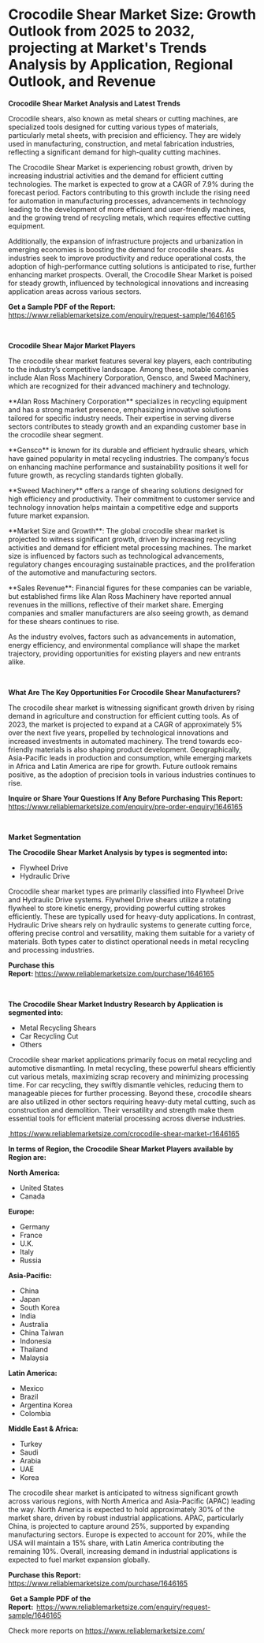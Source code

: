 <p><h1>Crocodile Shear Market Size: Growth Outlook from 2025 to 2032, projecting at Market's Trends Analysis by Application, Regional Outlook, and Revenue</h1></p><p><strong>Crocodile Shear Market Analysis and Latest Trends</strong></p>
<p><p>Crocodile shears, also known as metal shears or cutting machines, are specialized tools designed for cutting various types of materials, particularly metal sheets, with precision and efficiency. They are widely used in manufacturing, construction, and metal fabrication industries, reflecting a significant demand for high-quality cutting machines.</p><p>The Crocodile Shear Market is experiencing robust growth, driven by increasing industrial activities and the demand for efficient cutting technologies. The market is expected to grow at a CAGR of 7.9% during the forecast period. Factors contributing to this growth include the rising need for automation in manufacturing processes, advancements in technology leading to the development of more efficient and user-friendly machines, and the growing trend of recycling metals, which requires effective cutting equipment.</p><p>Additionally, the expansion of infrastructure projects and urbanization in emerging economies is boosting the demand for crocodile shears. As industries seek to improve productivity and reduce operational costs, the adoption of high-performance cutting solutions is anticipated to rise, further enhancing market prospects. Overall, the Crocodile Shear Market is poised for steady growth, influenced by technological innovations and increasing application areas across various sectors.</p></p>
<p><strong>Get a Sample PDF of the Report:&nbsp;</strong> <a href="https://www.reliablemarketsize.com/enquiry/request-sample/1646165?utm_campaign=2477&utm_medium=2&utm_source=Github&utm_content=ia&utm_term=23022025&utm_id=crocodile-shear">https://www.reliablemarketsize.com/enquiry/request-sample/1646165</a></p>
<p>&nbsp;</p>
<p><strong>Crocodile Shear Major Market Players</strong></p>
<p><p>The crocodile shear market features several key players, each contributing to the industry’s competitive landscape. Among these, notable companies include Alan Ross Machinery Corporation, Gensco, and Sweed Machinery, which are recognized for their advanced machinery and technology. </p><p>**Alan Ross Machinery Corporation** specializes in recycling equipment and has a strong market presence, emphasizing innovative solutions tailored for specific industry needs. Their expertise in serving diverse sectors contributes to steady growth and an expanding customer base in the crocodile shear segment.</p><p>**Gensco** is known for its durable and efficient hydraulic shears, which have gained popularity in metal recycling industries. The company’s focus on enhancing machine performance and sustainability positions it well for future growth, as recycling standards tighten globally.</p><p>**Sweed Machinery** offers a range of shearing solutions designed for high efficiency and productivity. Their commitment to customer service and technology innovation helps maintain a competitive edge and supports future market expansion.</p><p>**Market Size and Growth**: The global crocodile shear market is projected to witness significant growth, driven by increasing recycling activities and demand for efficient metal processing machines. The market size is influenced by factors such as technological advancements, regulatory changes encouraging sustainable practices, and the proliferation of the automotive and manufacturing sectors.</p><p>**Sales Revenue**: Financial figures for these companies can be variable, but established firms like Alan Ross Machinery have reported annual revenues in the millions, reflective of their market share. Emerging companies and smaller manufacturers are also seeing growth, as demand for these shears continues to rise.</p><p>As the industry evolves, factors such as advancements in automation, energy efficiency, and environmental compliance will shape the market trajectory, providing opportunities for existing players and new entrants alike.</p></p>
<p>&nbsp;</p>
<p><strong>What Are The Key Opportunities For Crocodile Shear Manufacturers?</strong></p>
<p><p>The crocodile shear market is witnessing significant growth driven by rising demand in agriculture and construction for efficient cutting tools. As of 2023, the market is projected to expand at a CAGR of approximately 5% over the next five years, propelled by technological innovations and increased investments in automated machinery. The trend towards eco-friendly materials is also shaping product development. Geographically, Asia-Pacific leads in production and consumption, while emerging markets in Africa and Latin America are ripe for growth. Future outlook remains positive, as the adoption of precision tools in various industries continues to rise.</p></p>
<p><strong>Inquire or Share Your Questions If Any Before Purchasing This Report:</strong> <a href="https://www.reliablemarketsize.com/enquiry/pre-order-enquiry/1646165?utm_campaign=2477&utm_medium=2&utm_source=Github&utm_content=ia&utm_term=23022025&utm_id=crocodile-shear">https://www.reliablemarketsize.com/enquiry/pre-order-enquiry/1646165</a></p>
<p>&nbsp;</p>
<p><strong>Market Segmentation</strong></p>
<p><strong>The Crocodile Shear Market Analysis by types is segmented into:</strong></p>
<p><ul><li>Flywheel Drive</li><li>Hydraulic Drive</li></ul></p>
<p><p>Crocodile shear market types are primarily classified into Flywheel Drive and Hydraulic Drive systems. Flywheel Drive shears utilize a rotating flywheel to store kinetic energy, providing powerful cutting strokes efficiently. These are typically used for heavy-duty applications. In contrast, Hydraulic Drive shears rely on hydraulic systems to generate cutting force, offering precise control and versatility, making them suitable for a variety of materials. Both types cater to distinct operational needs in metal recycling and processing industries.</p></p>
<p><strong>Purchase this Report:&nbsp;</strong><a href="https://www.reliablemarketsize.com/purchase/1646165?utm_campaign=2477&utm_medium=2&utm_source=Github&utm_content=ia&utm_term=23022025&utm_id=crocodile-shear">https://www.reliablemarketsize.com/purchase/1646165</a></p>
<p>&nbsp;</p>
<p><strong>The Crocodile Shear Market Industry Research by Application is segmented into:</strong></p>
<p><ul><li>Metal Recycling Shears</li><li>Car Recycling Cut</li><li>Others</li></ul></p>
<p><p>Crocodile shear market applications primarily focus on metal recycling and automotive dismantling. In metal recycling, these powerful shears efficiently cut various metals, maximizing scrap recovery and minimizing processing time. For car recycling, they swiftly dismantle vehicles, reducing them to manageable pieces for further processing. Beyond these, crocodile shears are also utilized in other sectors requiring heavy-duty metal cutting, such as construction and demolition. Their versatility and strength make them essential tools for efficient material processing across diverse industries.</p></p>
<p><a href="https://www.reliablemarketsize.com/crocodile-shear-market-r1646165?utm_campaign=2477&utm_medium=2&utm_source=Github&utm_content=ia&utm_term=23022025&utm_id=crocodile-shear">&nbsp;https://www.reliablemarketsize.com/crocodile-shear-market-r1646165</a></p>
<p><strong>In terms of Region, the Crocodile Shear Market Players available by Region are:</strong></p>
<p>
    <p> <strong> North America: </strong>
        <ul>
            <li>United States</li>
            <li>Canada</li>
        </ul>
        </p> 
    <p> <strong> Europe: </strong>
        <ul>
            <li>Germany</li>
            <li>France</li>
            <li>U.K.</li>
            <li>Italy</li>
            <li>Russia</li>
        </ul>
        </p> 
    <p> <strong> Asia-Pacific: </strong>
        <ul>
            <li>China</li>
            <li>Japan</li>
            <li>South Korea</li>
            <li>India</li>
            <li>Australia</li>
            <li>China Taiwan</li>
            <li>Indonesia</li>
            <li>Thailand</li>
            <li>Malaysia</li>
        </ul>
        </p> 
    <p> <strong> Latin America: </strong>
        <ul>
            <li>Mexico</li>
            <li>Brazil</li>
            <li>Argentina Korea</li>
            <li>Colombia</li>
        </ul>
        </p> 
    <p> <strong> Middle East & Africa: </strong>
        <ul>
            <li>Turkey</li>
            <li>Saudi</li>
            <li>Arabia</li>
            <li>UAE</li>
            <li>Korea</li>
        </ul>
    </p>
    </p>
<p><p>The crocodile shear market is anticipated to witness significant growth across various regions, with North America and Asia-Pacific (APAC) leading the way. North America is expected to hold approximately 30% of the market share, driven by robust industrial applications. APAC, particularly China, is projected to capture around 25%, supported by expanding manufacturing sectors. Europe is expected to account for 20%, while the USA will maintain a 15% share, with Latin America contributing the remaining 10%. Overall, increasing demand in industrial applications is expected to fuel market expansion globally.</p></p>
<p><strong>Purchase this Report: </strong><a href="https://www.reliablemarketsize.com/purchase/1646165?utm_campaign=2477&utm_medium=2&utm_source=Github&utm_content=ia&utm_term=23022025&utm_id=crocodile-shear">https://www.reliablemarketsize.com/purchase/1646165</a></p>
<p>&nbsp;<strong>Get a Sample PDF of the Report:&nbsp;&nbsp;</strong><a href="https://www.reliablemarketsize.com/enquiry/request-sample/1646165?utm_campaign=2477&utm_medium=2&utm_source=Github&utm_content=ia&utm_term=23022025&utm_id=crocodile-shear">https://www.reliablemarketsize.com/enquiry/request-sample/1646165</a></p>
<p><strong></strong></p>
<p>Check more reports on <a href="https://www.reliablemarketsize.com/?utm_campaign=2477&utm_medium=2&utm_source=Github&utm_content=ia&utm_term=23022025&utm_id=crocodile-shear">https://www.reliablemarketsize.com/</a></p>